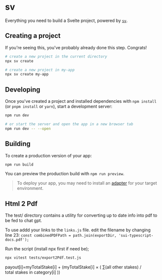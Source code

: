 # sv

Everything you need to build a Svelte project, powered by [`sv`](https://github.com/sveltejs/cli).

## Creating a project

If you're seeing this, you've probably already done this step. Congrats!

```bash
# create a new project in the current directory
npx sv create

# create a new project in my-app
npx sv create my-app
```

## Developing

Once you've created a project and installed dependencies with `npm install` (or `pnpm install` or `yarn`), start a development server:

```bash
npm run dev

# or start the server and open the app in a new browser tab
npm run dev -- --open
```

## Building

To create a production version of your app:

```bash
npm run build
```

You can preview the production build with `npm run preview`.

> To deploy your app, you may need to install an [adapter](https://svelte.dev/docs/kit/adapters) for your target environment.

## Html 2 Pdf

The test/ directory contains a utility for converting up to date info into pdf to be fed to chat gpt.

To use addd your links to the `links.js` file. edit the filename by changing line 23: `const combinedPDFPath = path.join(exportDir, 'sui-typescript-docs.pdf');`

Run the script (install npx first if need be);

```sh
npx vitest tests/export2Pdf.test.js
```

payout[i]=myTotalStake[i]​ + (myTotalStake[i]​ × ( ∑(all other stakes) / total stakes in category[i] ))

